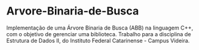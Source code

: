 # Arvore-Binaria-de-Busca
Implementação de uma Árvore Binaria de Busca (ABB) na linguagem C++, com o objetivo de gerenciar uma biblioteca. Trabalho para a disciplina de Estrutura de Dados II, do Instituto Federal Catarinense - Campus Videira.
